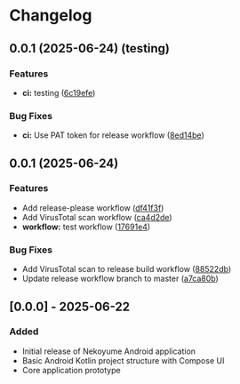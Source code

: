 # Changelog

## 0.0.1 (2025-06-24) (testing)


### Features

* **ci:** testing ([6c19efe](https://github.com/bl4ckswordsman/Nekoyume/commit/6c19efe241034e897f6d3cb090d009299b33365b))


### Bug Fixes

* **ci:** Use PAT token for release workflow ([8ed14be](https://github.com/bl4ckswordsman/Nekoyume/commit/8ed14be7e4880db2cc4d3aa900091027e5c85c6f))

## 0.0.1 (2025-06-24)


### Features

* Add release-please workflow ([df41f3f](https://github.com/bl4ckswordsman/Nekoyume/commit/df41f3fb0af8b984bff4e3ab1f071aebdd40ffb8))
* Add VirusTotal scan workflow ([ca4d2de](https://github.com/bl4ckswordsman/Nekoyume/commit/ca4d2de0908f7abde18a765ff552e3c5ca2bcaaf))
* **workflow:** test workflow ([17691e4](https://github.com/bl4ckswordsman/Nekoyume/commit/17691e4b8f34dedef1ee524875e173670699fbb0))


### Bug Fixes

* Add VirusTotal scan to release build workflow ([88522db](https://github.com/bl4ckswordsman/Nekoyume/commit/88522db1d1b39288e40191721c43862272ec366c))
* Update release workflow branch to master ([a7ca80b](https://github.com/bl4ckswordsman/Nekoyume/commit/a7ca80ba22146119a0db63f2686842db9e9c7cac))

## [0.0.0] - 2025-06-22

### Added
- Initial release of Nekoyume Android application
- Basic Android Kotlin project structure with Compose UI
- Core application prototype
